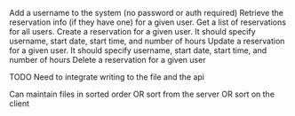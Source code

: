 Add a username to the system (no password or auth required)
Retrieve the reservation info (if they have one) for a given user.
Get a list of reservations for all users.
Create a reservation for a given user. It should specify username, start date, start time, and number of hours
Update a reservation for a given user. It should specify username, start date, start time, and number of hours
Delete a reservation for a given user


TODO 
Need to integrate writing to the file and the api


Can maintain files in sorted order OR sort from the server OR sort on the client 